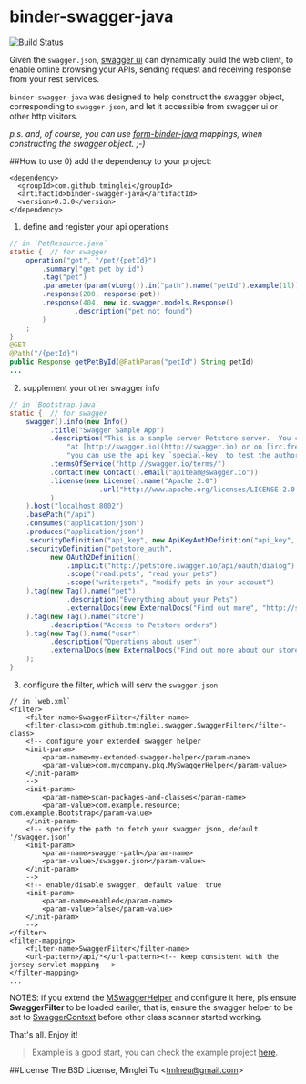 # binder-swagger-java

[![Build Status](https://travis-ci.org/tminglei/binder-swagger-java.svg?branch=master)](https://travis-ci.org/tminglei/binder-swagger-java)

Given the `swagger.json`, [swagger ui](http://petstore.swagger.io/) can dynamically build the web client, to enable online browsing your APIs, sending request and receiving response from your rest services.

`binder-swagger-java` was designed to help construct the swagger object, corresponding to `swagger.json`, and let it accessible from swagger ui or other http visitors.

_p.s. and, of course, you can use [form-binder-java](https://github.com/tminglei/form-binder-java) mappings, when constructing the swagger object. ;-)_

##How to use
0) add the dependency to your project:
```
<dependency>
  <groupId>com.github.tminglei</groupId>
  <artifactId>binder-swagger-java</artifactId>
  <version>0.3.0</version>
</dependency>
```
1) define and register your api operations
```java
// in `PetResource.java`
static {  // for swagger
    operation("get", "/pet/{petId}")
        .summary("get pet by id")
        .tag("pet")
        .parameter(param(vLong()).in("path").name("petId").example(1l))
        .response(200, response(pet))
        .response(404, new io.swagger.models.Response()
                .description("pet not found")
        )
    ;
}
@GET
@Path("/{petId}")
public Response getPetById(@PathParam("petId") String petId)
...
```
2) supplement your other swagger info
```java
// in `Bootstrap.java`
static {  // for swagger
	swagger().info(new Info()
	      .title("Swagger Sample App")
	      .description("This is a sample server Petstore server.  You can find out more about Swagger " +
		      "at [http://swagger.io](http://swagger.io) or on [irc.freenode.net, #swagger](http://swagger.io/irc/).  For this sample, " +
		      "you can use the api key `special-key` to test the authorization filters.")
	      .termsOfService("http://swagger.io/terms/")
	      .contact(new Contact().email("apiteam@swagger.io"))
	      .license(new License().name("Apache 2.0")
		              .url("http://www.apache.org/licenses/LICENSE-2.0.html")
	      )
	).host("localhost:8002")
	.basePath("/api")
	.consumes("application/json")
	.produces("application/json")
	.securityDefinition("api_key", new ApiKeyAuthDefinition("api_key", In.HEADER))
	.securityDefinition("petstore_auth",
	      new OAuth2Definition()
		      .implicit("http://petstore.swagger.io/api/oauth/dialog")
		      .scope("read:pets", "read your pets")
		      .scope("write:pets", "modify pets in your account")
	).tag(new Tag().name("pet")
		      .description("Everything about your Pets")
		      .externalDocs(new ExternalDocs("Find out more", "http://swagger.io"))
	).tag(new Tag().name("store")
	      .description("Access to Petstore orders")
	).tag(new Tag().name("user")
	      .description("Operations about user")
	      .externalDocs(new ExternalDocs("Find out more about our store", "http://swagger.io"))
	);
}
```
3) configure the filter, which will serv the `swagger.json`
```
// in `web.xml`
<filter>
    <filter-name>SwaggerFilter</filter-name>
    <filter-class>com.github.tminglei.swagger.SwaggerFilter</filter-class>
    <!-- configure your extended swagger helper
    <init-param>
        <param-name>my-extended-swagger-helper</param-name>
        <param-value>com.mycompany.pkg.MySwaggerHelper</param-value>
    </init-param>
    -->
    <init-param>
        <param-name>scan-packages-and-classes</param-name>
        <param-value>com.example.resource; com.example.Bootstrap</param-value>
    </init-param>
    <!-- specify the path to fetch your swagger json, default '/swagger.json'
    <init-param>
        <param-name>swagger-path</param-name>
        <param-value>/swagger.json</param-value>
    </init-param>
    -->
    <!-- enable/disable swagger, default value: true
    <init-param>
        <param-name>enabled</param-name>
        <param-value>false</param-value>
    </init-param>
    -->
</filter>
<filter-mapping>
    <filter-name>SwaggerFilter</filter-name>
    <url-pattern>/api/*</url-pattern><!-- keep consistent with the jersey servlet mapping -->
</filter-mapping>
...
```
NOTES: if you extend the [MSwaggerHelper](https://github.com/tminglei/binder-swagger-java/blob/master/src/main/java/com/github/tminglei/swagger/MSwaggerHelper.java) and configure it here, pls ensure **SwaggerFilter** to be loaded eariler, that is, ensure the swagger helper to be set to [SwaggerContext](https://github.com/tminglei/binder-swagger-java/blob/master/src/main/java/com/github/tminglei/swagger/SwaggerContext.java) before other class scanner started working.


That's all. Enjoy it!


> Example is a good start, you can check the example project [here](https://github.com/tminglei/binder-swagger-java/tree/master/example/java-jaxrs).


##License
The BSD License, Minglei Tu &lt;tmlneu@gmail.com&gt;
